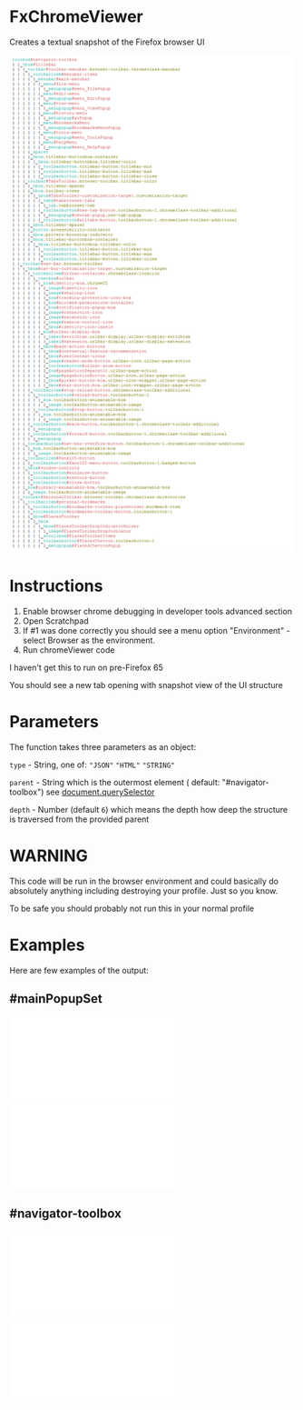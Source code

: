 # FxChromeViewer

Creates a textual snapshot of the Firefox browser UI

![](https://github.com/MrOtherGuy/FxChromeViewer/blob/master/FxChromeViewer.png "Document tree")


# Instructions

1. Enable browser chrome debugging in developer tools advanced section
2. Open Scratchpad
3. If #1 was done correctly you should see a menu option "Environment" - select Browser as the environment.
4. Run chromeViewer code

I haven't get this to run on pre-Firefox 65 

You should see a new tab opening with snapshot view of the UI structure

# Parameters

The function takes three parameters as an object:

 `type` - String, one of: `"JSON"` `"HTML"` `"STRING"`
 
 `parent` - String which is the outermost element ( default: "#navigator-toolbox") see [document.querySelector](https://developer.mozilla.org/en-US/docs/Web/API/Document/querySelector)
 
 `depth` - Number (default `6`) which means the depth how deep the structure is traversed from the provided parent

# WARNING

This code will be run in the browser environment and could basically do absolutely anything including destroying your profile. Just so you know.

To be safe you should probably not run this in your normal profile

# Examples

Here are few examples of the output:

## #mainPopupSet

![mainPopupSet.json](examples/mainPopupSet_Fx69.json)
![mainPopupSet.html](examples/mainPopupSet_Fx69.html)

## #navigator-toolbox

![navigator-toolbox.json](examples/navigator-toolbox_Fx69.json)
![navigator-toolbox.html](examples/navigator-toolbox_Fx69.html)